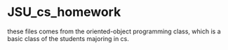 # JSU_cs_homework
these files comes from the oriented-object programming class, which is a basic class of the students majoring in cs.  
